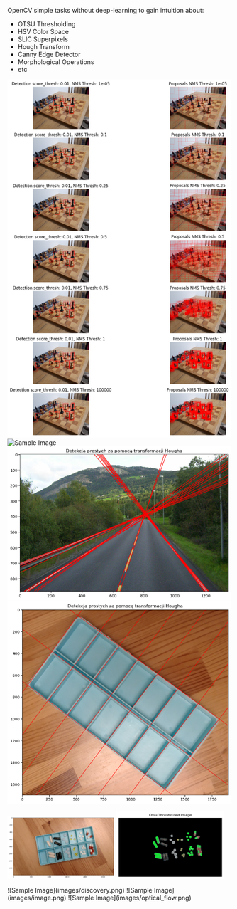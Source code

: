 OpenCV simple tasks without deep-learning to gain intuition about:
* OTSU Thresholding
* HSV Color Space
* SLIC Superpixels
* Hough Transform
* Canny Edge Detector
* Morphological Operations
* etc

![Sample Image](images/chess.png)
![Sample Image](images/segm_result.png)
![Sample Image](images/hough1.png)
![Sample Image](images/hough2.png)
<p>
  <img src="images/pills.png" width="48%">
  <img src="images/find.png" width="48%">
</p>
![Sample Image](images/discovery.png)
![Sample Image](images/image.png)
![Sample Image](images/optical_flow.png)

